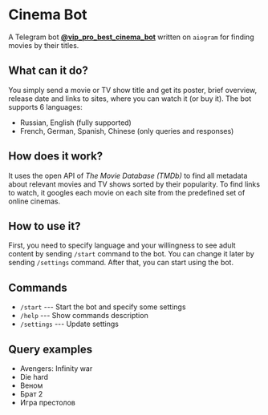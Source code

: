# Cinema Bot

A Telegram bot **[@vip_pro_best_cinema_bot](https://t.me/vip_pro_best_cinema_bot)** written on `aiogram` for finding movies by their titles.

## What can it do?

You simply send a movie or TV show title and get its poster, brief overview, release date and links to sites, where you can watch it (or buy it).
The bot supports 6 languages:
- Russian, English (fully supported)
- French, German, Spanish, Chinese (only queries and responses)

## How does it work?

It uses the open API of *The Movie Database (TMDb)* to find all metadata about relevant movies and TV shows sorted by their popularity. To find links to watch, it googles each movie on each site from the predefined set of online cinemas.

## How to use it?

First, you need to specify language and your willingness to see adult content by sending `/start` command to the bot. You can change it later by sending `/settings` command. After that, you can start using the bot.

## Commands

- `/start` --- Start the bot and specify some settings
- `/help` --- Show commands description
- `/settings` --- Update settings

## Query examples

- Avengers: Infinity war
- Die hard
- Веном
- Брат 2
- Игра престолов
